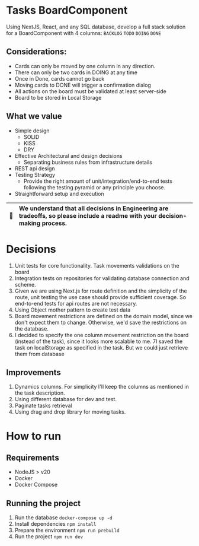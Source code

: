 # Tasks BoardComponent

Using NextJS, React, and any SQL database, develop a full stack solution for a BoardComponent with 4 columns: `BACKLOG` `TODO` `DOING` `DONE`

## Considerations:

- Cards can only be moved by one column in any direction.
- There can only be two cards in DOING at any time
- Once in Done, cards cannot go back
- Moving cards to DONE will trigger a confirmation dialog
- All actions on the board must be validated at least server-side
- Board to be stored in Local Storage

## What we value

- Simple design
  - SOLID
  - KISS
  - DRY
- Effective Architectural and design decisions
  - Separating business rules from infrastructure details
- REST api design
- Testing Strategy
  - Provide the right amount of unit/integration/end-to-end tests following the testing pyramid or any principle you choose.
- Straightforward setup and execution

| :memo: | We understand that all decisions in Engineering are tradeoffs, so please include a readme with your decision-making process. |
| ------ | :--------------------------------------------------------------------------------------------------------------------------- |

# Decisions

1. Unit tests for core functionality. Task movements validations on the board
2. Integration tests on repositories for validating database connection and scheme.
3. Given we are using Next.js for route definition and the simplicity of the route, unit testing the use case should provide sufficient coverage. So end-to-end tests for api routes are not necessary.
4. Using Object mother pattern to create test data
5. Board movement restrictions are defined on the domain model, since we don't expect them to change. Otherwise, we'd save the restrictions on the database.
6. I decided to specify the one column movement restriction on the board (instead of the task), since it looks more scalable to me.
   7I saved the task on localStorage as specified in the task. But we could just retrieve them from database

## Improvements

1. Dynamics columns. For simplicity I'll keep the columns as mentioned in the task description.
2. Using different database for dev and test.
3. Paginate tasks retrieval
4. Using drag and drop library for moving tasks.

# How to run

## Requirements

- NodeJS > v20
- Docker
- Docker Compose

## Running the project

1. Run the database
   `docker-compose up -d`
2. Install dependencies
   `npm install`
3. Prepare the environment
   `npm run prebuild`
4. Run the project
   `npm run dev`
